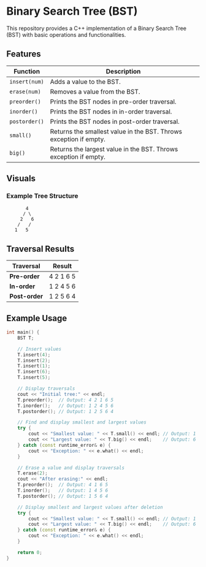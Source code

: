 # Binary Search Tree (BST)

This repository provides a C++ implementation of a Binary Search Tree (BST) with basic operations and functionalities.

## Features

| Function       | Description                                      |
|----------------|--------------------------------------------------|
| `insert(num)`  | Adds a value to the BST.                         |
| `erase(num)`   | Removes a value from the BST.                    |
| `preorder()`   | Prints the BST nodes in pre-order traversal.     |
| `inorder()`    | Prints the BST nodes in in-order traversal.      |
| `postorder()`  | Prints the BST nodes in post-order traversal.    |
| `small()`      | Returns the smallest value in the BST. Throws exception if empty. |
| `big()`        | Returns the largest value in the BST. Throws exception if empty. |

## Visuals

### Example Tree Structure

```plaintext
       4
      / \
     2   6
    /   /
   1   5
```

## Traversal Results

| Traversal   | Result          |
|-------------|-----------------|
| **Pre-order** | 4 2 1 6 5       |
| **In-order**  | 1 2 4 5 6       |
| **Post-order**| 1 2 5 6 4       |

## Example Usage

```cpp
int main() {
    BST T;

    // Insert values
    T.insert(4);
    T.insert(2);
    T.insert(1);
    T.insert(6);
    T.insert(5);

    // Display traversals
    cout << "Initial tree:" << endl;
    T.preorder();  // Output: 4 2 1 6 5
    T.inorder();   // Output: 1 2 4 5 6
    T.postorder(); // Output: 1 2 5 6 4

    // Find and display smallest and largest values
    try {
        cout << "Smallest value: " << T.small() << endl; // Output: 1
        cout << "Largest value: " << T.big() << endl;    // Output: 6
    } catch (const runtime_error& e) {
        cout << "Exception: " << e.what() << endl;
    }

    // Erase a value and display traversals
    T.erase(2);
    cout << "After erasing:" << endl;
    T.preorder();  // Output: 4 1 6 5
    T.inorder();   // Output: 1 4 5 6
    T.postorder(); // Output: 1 5 6 4

    // Display smallest and largest values after deletion
    try {
        cout << "Smallest value: " << T.small() << endl; // Output: 1
        cout << "Largest value: " << T.big() << endl;    // Output: 6
    } catch (const runtime_error& e) {
        cout << "Exception: " << e.what() << endl;
    }

    return 0;
}